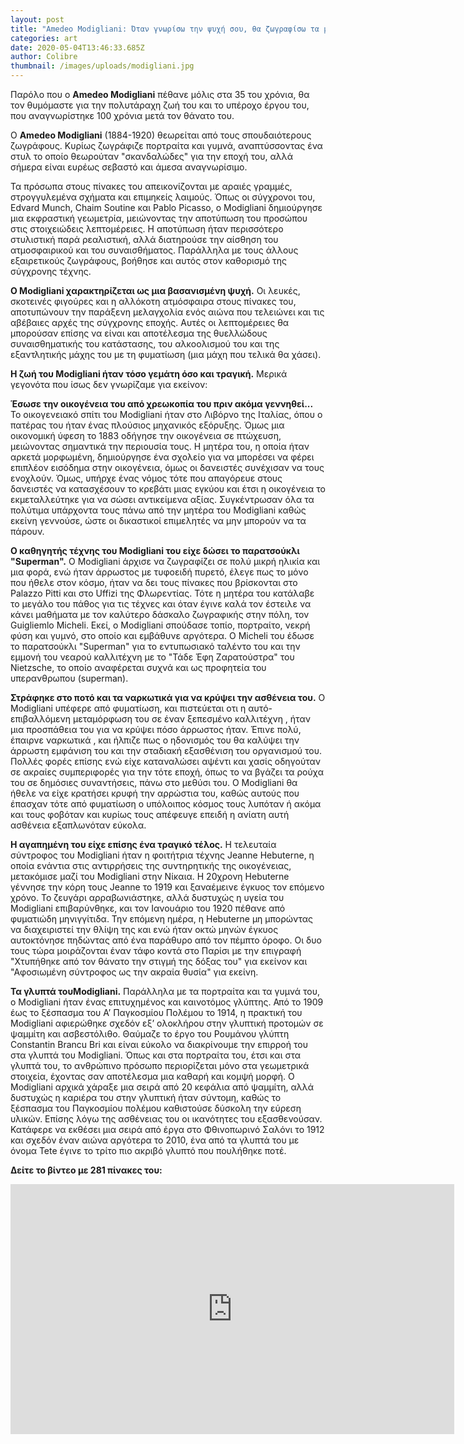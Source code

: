 ```yaml
---
layout: post
title: "Amedeo Modigliani: Όταν γνωρίσω την ψυχή σου, θα ζωγραφίσω τα μάτια σου"
categories: art
date: 2020-05-04T13:46:33.685Z
author: Colibre
thumbnail: /images/uploads/modigliani.jpg
---
```

Παρόλο που ο **Amedeo Modigliani** πέθανε μόλις στα 35 του χρόνια, θα τον θυμόμαστε για την πολυτάραχη ζωή του και το υπέροχο έργου του, που αναγνωρίστηκε 100 χρόνια μετά τον θάνατο του.

Ο **Amedeo Modigliani** (1884-1920) θεωρείται από τους σπουδαιότερους ζωγράφους. Κυρίως ζωγράφιζε πορτραίτα και γυμνά, αναπτύσσοντας ένα στυλ το οποίο θεωρούταν "σκανδαλώδες" για την εποχή του, αλλά σήμερα είναι ευρέως σεβαστό και άμεσα αναγνωρίσιμο.

Τα πρόσωπα στους πίνακες του απεικονίζονται με αραιές γραμμές, στρογγυλεμένα σχήματα και επιμηκείς λαιμούς. Όπως οι σύγχρονοι του, Edvard Munch, Chaim Soutine και Pablo Picasso, ο Modigliani δημιούργησε μια εκφραστική γεωμετρία, μειώνοντας την αποτύπωση του προσώπου στις στοιχειώδεις λεπτομέρειες. Η αποτύπωση ήταν περισσότερο στυλιστική παρά ρεαλιστική, αλλά διατηρούσε την αίσθηση του ατμοσφαιρικού και του συναισθήματος. Παράλληλα με τους άλλους εξαιρετικούς ζωγράφους, βοήθησε και αυτός στον καθορισμό της σύγχρονης τέχνης.

**O Modigliani χαρακτηρίζεται ως μια βασανισμένη ψυχή.** Οι λευκές, σκοτεινές φιγούρες και η αλλόκοτη ατμόσφαιρα στους πίνακες του, αποτυπώνουν την παράξενη μελαγχολία ενός αιώνα που τελειώνει και τις αβέβαιες αρχές της σύγχρονης εποχής. Αυτές οι λεπτομέρειες θα μπορούσαν επίσης να είναι και αποτέλεσμα της θυελλώδους συναισθηματικής του κατάστασης, του αλκοολισμού του και της εξαντλητικής μάχης του με τη φυματίωση (μια μάχη που τελικά θα χάσει).

**Η ζωή του Modigliani ήταν τόσο γεμάτη όσο και τραγική.** Μερικά γεγονότα που ίσως δεν γνωρίζαμε για εκείνον:

**Έσωσε την οικογένεια του από χρεωκοπία του πριν ακόμα γεννηθεί...** Το οικογενειακό σπίτι του Modigliani ήταν στο Λιβόρνο της Ιταλίας, όπου ο πατέρας του ήταν ένας πλούσιος μηχανικός εξόρυξης. Όμως μια οικονομική ύφεση το 1883 οδήγησε την οικογένεια σε πτώχευση, μειώνοντας σημαντικά την περιουσία τους. Η μητέρα του, η οποία ήταν αρκετά μορφωμένη, δημιούργησε ένα σχολείο για να μπορέσει να φέρει επιπλέον εισόδημα στην οικογένεια, όμως οι δανειστές συνέχισαν να τους ενοχλούν. Όμως, υπήρχε ένας νόμος τότε που απαγόρευε στους δανειστές να κατασχέσουν το κρεβάτι μιας εγκύου και έτσι η οικογένεια το εκμεταλλεύτηκε για να σώσει αντικείμενα αξίας. Συγκέντρωσαν όλα τα πολύτιμα υπάρχοντα τους πάνω από την μητέρα του Modigliani καθώς εκείνη γεννούσε, ώστε οι δικαστικοί επιμελητές να μην μπορούν να τα πάρουν.

**Ο καθηγητής τέχνης του Modigliani του είχε δώσει το παρατσούκλι "Superman".** Ο Modigliani άρχισε να ζωγραφίζει σε πολύ μικρή ηλικία και μια φορά, ενώ ήταν άρρωστος με τυφοειδή πυρετό, έλεγε πως το μόνο που ήθελε στον κόσμο, ήταν να δει τους πίνακες που βρίσκονται στο Palazzo Pitti και στο Uffizi της Φλωρεντίας. Τότε η μητέρα του κατάλαβε το μεγάλο του πάθος για τις τέχνες και όταν έγινε καλά τον έστειλε να κάνει μαθήματα με τον καλύτερο δάσκαλο ζωγραφικής στην πόλη, τον Guigliemlo Micheli. Εκεί, ο Modigliani σπούδασε τοπίο, πορτραίτο, νεκρή φύση και γυμνό, στο οποίο και εμβάθυνε αργότερα. Ο Micheli του έδωσε το παρατσούκλι "Superman" για το εντυπωσιακό ταλέντο του και την εμμονή του νεαρού καλλιτέχνη με το "Τάδε Έφη Ζαρατούστρα" του Nietzsche, το οποίο αναφέρεται συχνά και ως προφητεία του υπερανθρωπου (superman).

**Στράφηκε στο ποτό και τα ναρκωτικά για να κρύψει την ασθένεια του.** Ο Modigliani υπέφερε από φυματίωση, και πιστεύεται οτι η αυτό-επιβαλλόμενη μεταμόρφωση του σε έναν ξεπεσμένο καλλιτέχνη , ήταν μια προσπάθεια του για να κρύψει πόσο άρρωστος ήταν. Έπινε πολύ, έπαιρνε ναρκωτικά , και ήλπιζε πως ο ηδονισμός του θα καλύψει την άρρωστη εμφάνιση του και την σταδιακή εξασθένιση του οργανισμού του. Πολλές φορές επίσης ενώ είχε καταναλώσει αψέντι και χασίς οδηγούταν σε ακραίες συμπεριφορές για την τότε εποχή, όπως το να βγάζει τα ρούχα του σε δημόσιες συναντήσεις, πάνω στο μεθύσι του. Ο Modigliani θα ήθελε να είχε κρατήσει κρυφή την αρρώστια του, καθώς αυτούς που έπασχαν τότε από φυματίωση ο υπόλοιπος κόσμος τους λυπόταν ή ακόμα και τους φοβόταν και κυρίως τους απέφευγε επειδή η ανίατη αυτή ασθένεια εξαπλωνόταν εύκολα.

**Η αγαπημένη του είχε επίσης ένα τραγικό τέλος.** Η τελευταία σύντροφος του Modigliani ήταν η φοιτήτρια τέχνης Jeanne Hebuterne, η οποία ενάντια στις αντιρρήσεις της συντηρητικής της οικογένειας, μετακόμισε μαζί του Modigliani στην Νίκαια. Η 20χρονη Hebuterne γέννησε την κόρη τους Jeanne το 1919 και ξαναέμεινε έγκυος τον επόμενο χρόνο. Το ζευγάρι αρραβωνιάστηκε, αλλά δυστυχώς η υγεία του Modigliani επιβαρύνθηκε, και τον Ιανουάριο του 1920 πέθανε από φυματιώδη μηνιγγίτιδα. Την επόμενη ημέρα, η Hebuterne μη μπορώντας να διαχειριστεί την θλίψη της και ενώ ήταν οκτώ μηνών έγκυος αυτοκτόνησε πηδώντας από ένα παράθυρο από τον πέμπτο όροφο. Οι δυο τους τώρα μοιράζονται έναν τάφο κοντά στο Παρίσι με την επιγραφή "Χτυπήθηκε από τον θάνατο την στιγμή της δόξας του" για εκείνον και "Αφοσιωμένη σύντροφος ως την ακραία θυσία" για εκείνη.

**Τα γλυπτά τουModigliani.** Παράλληλα με τα πορτραίτα και τα γυμνά του, ο Modigliani ήταν ένας επιτυχημένος και καινοτόμος γλύπτης. Από το 1909 έως το ξέσπασμα του Α’ Παγκοσμίου Πολέμου το 1914, η πρακτική του Modigliani αφιερώθηκε σχεδόν εξ’ ολοκλήρου στην γλυπτική προτομών σε ψαμμίτη και ασβεστόλιθο. Θαύμαζε το έργο του Ρουμάνου γλύπτη Constantin Brancu Bri και είναι εύκολο να διακρίνουμε την επιρροή του στα γλυπτά του Modigliani. Όπως και στα πορτραίτα του, έτσι και στα γλυπτά του, το ανθρώπινο πρόσωπο περιορίζεται μόνο στα γεωμετρικά στοιχεία, έχοντας σαν αποτέλεσμα μια καθαρή και κομψή μορφή. Ο Modigliani αρχικά χάραξε μια σειρά από 20 κεφάλια από ψαμμίτη, αλλά δυστυχώς η καριέρα του στην γλυπτική ήταν σύντομη, καθώς το ξέσπασμα του Παγκοσμίου πολέμου καθιστούσε δύσκολη την εύρεση υλικών. Επίσης λόγω της ασθένειας του οι ικανότητες του εξασθενούσαν. Κατάφερε να εκθέσει μια σειρά από έργα στο Φθινοπωρινό Σαλόνι το 1912 και σχεδόν έναν αιώνα αργότερα το 2010, ένα από τα γλυπτά του με όνομα Tete έγινε το τρίτο πιο ακριβό γλυπτό που πουλήθηκε ποτέ.

**Δείτε το βίντεο με 281 πίνακες του:**

<iframe width="710" height="400" src="https://www.youtube.com/embed/fpQy5FeWzS0" frameborder="0" allowfullscreen></iframe>